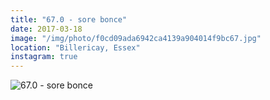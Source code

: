```yaml
---
title: "67.0 - sore bonce"
date: 2017-03-18
image: "/img/photo/f0cd09ada6942ca4139a904014f9bc67.jpg"
location: "Billericay, Essex"
instagram: true
---
```


![67.0 - sore bonce](/img/photo/f0cd09ada6942ca4139a904014f9bc67.jpg)

